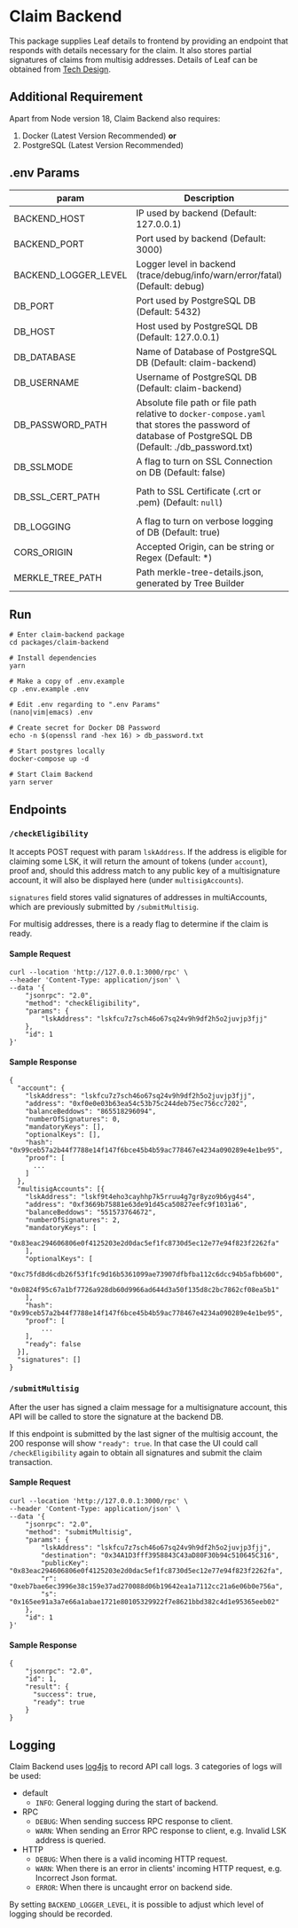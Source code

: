 # Claim Backend

This package supplies Leaf details to frontend by providing an endpoint that responds with details necessary for the claim. It also stores partial signatures of claims from multisig addresses. Details of Leaf can be obtained from [Tech Design](../../documentation/Tech_Design.md).

## Additional Requirement

Apart from Node version 18, Claim Backend also requires:

1. Docker (Latest Version Recommended) **or**
2. PostgreSQL (Latest Version Recommended)

## .env Params

| param                | Description                                                                                                                                          | Required                  |
| -------------------- | ---------------------------------------------------------------------------------------------------------------------------------------------------- | ------------------------- |
| BACKEND_HOST         | IP used by backend (Default: 127.0.0.1)                                                                                                              | false                     |
| BACKEND_PORT         | Port used by backend (Default: 3000)                                                                                                                 | false                     |
| BACKEND_LOGGER_LEVEL | Logger level in backend (trace/debug/info/warn/error/fatal) (Default: debug)                                                                         | false                     |
| DB_PORT              | Port used by PostgreSQL DB (Default: 5432)                                                                                                           | false                     |
| DB_HOST              | Host used by PostgreSQL DB (Default: 127.0.0.1)                                                                                                      | false                     |
| DB_DATABASE          | Name of Database of PostgreSQL DB (Default: claim-backend)                                                                                           | false                     |
| DB_USERNAME          | Username of PostgreSQL DB (Default: claim-backend)                                                                                                   | false                     |
| DB_PASSWORD_PATH     | Absolute file path or file path relative to `docker-compose.yaml` that stores the password of database of PostgreSQL DB (Default: ./db_password.txt) | false                     |
| DB_SSLMODE           | A flag to turn on SSL Connection on DB (Default: false)                                                                                              | false                     |
| DB_SSL_CERT_PATH     | Path to SSL Certificate (.crt or .pem) (Default: `null`)                                                                                             | When `DB_SSLMODE` is True |
| DB_LOGGING           | A flag to turn on verbose logging of DB (Default: true)                                                                                              | false                     |
| CORS_ORIGIN          | Accepted Origin, can be string or Regex (Default: \*)                                                                                                | false                     |
| MERKLE_TREE_PATH     | Path merkle-tree-details.json, generated by Tree Builder                                                                                             | true                      |

## Run

```
# Enter claim-backend package
cd packages/claim-backend

# Install dependencies
yarn

# Make a copy of .env.example
cp .env.example .env

# Edit .env regarding to ".env Params"
(nano|vim|emacs) .env

# Create secret for Docker DB Password
echo -n $(openssl rand -hex 16) > db_password.txt

# Start postgres locally
docker-compose up -d

# Start Claim Backend
yarn server
```

## Endpoints

### `/checkEligibility`

It accepts POST request with param `lskAddress`. If the address is eligible for claiming some LSK, it will return the amount of tokens (under `account`), proof and, should this address match to any public key of a multisignature account, it will also be displayed here (under `multisigAccounts`).

`signatures` field stores valid signatures of addresses in multiAccounts, which are previously submitted by `/submitMultisig`.

For multisig addresses, there is a ready flag to determine if the claim is ready.

#### Sample Request

```
curl --location 'http://127.0.0.1:3000/rpc' \
--header 'Content-Type: application/json' \
--data '{
    "jsonrpc": "2.0",
    "method": "checkEligibility",
    "params": {
        "lskAddress": "lskfcu7z7sch46o67sq24v9h9df2h5o2juvjp3fjj"
    },
    "id": 1
}'
```

#### Sample Response

```
{
  "account": {
    "lskAddress": "lskfcu7z7sch46o67sq24v9h9df2h5o2juvjp3fjj",
    "address": "0xf0e0e03b63ea54c53b75c244deb75ec756cc7202",
    "balanceBeddows": "865518296094",
    "numberOfSignatures": 0,
    "mandatoryKeys": [],
    "optionalKeys": [],
    "hash": "0x99ceb57a2b44f7788e14f147f6bce45b4b59ac778467e4234a090289e4e1be95",
    "proof": [
      ...
    ]
  },
  "multisigAccounts": [{
    "lskAddress": "lskf9t4eho3cayhhp7k5rruu4g7gr8yzo9b6yg4s4",
    "address": "0xf3669b75881e63de91d45ca50827eefc9f1031a6",
    "balanceBeddows": "551573764672",
    "numberOfSignatures": 2,
    "mandatoryKeys": [
      "0x83eac294606806e0f4125203e2d0dac5ef1fc8730d5ec12e77e94f823f2262fa"
    ],
    "optionalKeys": [
      "0xc75fd8d6cdb26f53f1fc9d16b5361099ae73907dfbfba112c6dcc94b5afbb600",
      "0x0824f95c67a1bf7726a928db60d9966ad644d3a50f135d8c2bc7862cf08ea5b1"
    ],
    "hash": "0x99ceb57a2b44f7788e14f147f6bce45b4b59ac778467e4234a090289e4e1be95",
    "proof": [
        ...
    ],
    "ready": false
  }],
  "signatures": []
}
```

### `/submitMultisig`

After the user has signed a claim message for a multisignature account, this API will be called to store the signature at the backend DB.

If this endpoint is submitted by the last signer of the multisig account, the 200 response will show `"ready": true`.
In that case the UI could call `/checkEligibility` again to obtain all signatures and submit the claim transaction.

#### Sample Request

```
curl --location 'http://127.0.0.1:3000/rpc' \
--header 'Content-Type: application/json' \
--data '{
    "jsonrpc": "2.0",
    "method": "submitMultisig",
    "params": {
        "lskAddress": "lskfcu7z7sch46o67sq24v9h9df2h5o2juvjp3fjj",
        "destination": "0x34A1D3fff3958843C43aD80F30b94c510645C316",
        "publicKey": "0x83eac294606806e0f4125203e2d0dac5ef1fc8730d5ec12e77e94f823f2262fa",
        "r": "0xeb7bae6ec3996e38c159e37ad270088d06b19642ea1a7112cc21a6e06b0e756a",
        "s": "0x165ee91a3a7e66a1abae1721e80105329922f7e8621bbd382c4d1e95365eeb02"
    },
    "id": 1
}'
```

#### Sample Response

```
{
    "jsonrpc": "2.0",
    "id": 1,
    "result": {
      "success": true,
      "ready": true
    }
}
```

## Logging

Claim Backend uses [log4js](https://www.npmjs.com/package/log4js) to record API call logs. 3 categories of logs will be used:

- default
  - `INFO`: General logging during the start of backend.
- RPC
  - `DEBUG`: When sending success RPC response to client.
  - `WARN`: When sending an Error RPC response to client, e.g. Invalid LSK address is queried.
- HTTP
  - `DEBUG`: When there is a valid incoming HTTP request.
  - `WARN`: When there is an error in clients' incoming HTTP request, e.g. Incorrect Json format.
  - `ERROR`: When there is uncaught error on backend side.

By setting `BACKEND_LOGGER_LEVEL`, it is possible to adjust which level of logging should be recorded.
